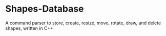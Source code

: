# Shapes-Database
 A command parser to store, create, resize, move, rotate, draw, and delete shapes, written in C++
